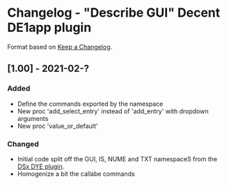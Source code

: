 # Changelog - "Describe GUI" Decent DE1app plugin

Format based on [Keep a Changelog](https://keepachangelog.com/en/1.0.0/).

## [1.00] - 2021-02-?

### Added
- Define the commands exported by the namespace
- New proc 'add_select_entry' instead of 'add_entry' with dropdown arguments
- New proc 'value_or_default'

### Changed
- Initial code split off the GUI, IS, NUME and TXT namespaceS from the [DSx DYE plugin](https://github.com/ebengoechea/dye_de1app_dsx_plugin/blob/main/changelog.md).
- Homogenize a bit the callabe commands
